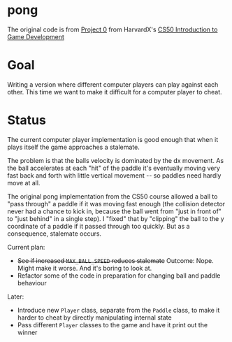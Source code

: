 # pong
 
The original code is from [Project 0](https://cs50.harvard.edu/games/2018/projects/0/) 
from HarvardX's [CS50 Introduction to Game Development](https://learning.edx.org/course/course-v1:HarvardX+CS50G+Games/home)

# Goal

Writing a version where different computer players can play against
each other. This time we want to make it difficult for a computer player
to cheat.

# Status

The current computer player implementation is good enough that when it
plays itself the game approaches a stalemate. 

The problem is that the balls velocity is dominated by the dx movement. As
the ball accelerates at each "hit" of the paddle it's eventually moving
very fast back and forth with little vertical movement -- so paddles need
hardly move at all.

The original pong implementation from the CS50 course allowed a ball to
"pass through" a paddle if it was moving fast enough (the collision
detector never had a chance to kick in, because the ball went from "just
in front of" to "just behind" in a single step). I "fixed" that by "clipping"
the ball to the y coordinate of a paddle if it passed through too quickly.
But as a consequence, stalemate occurs.

Current plan:

* ~~See if increased `MAX_BALL_SPEED` reduces stalemate~~ 
  Outcome: Nope. Might make it worse. And it's boring to look at.
* Refactor some of the code in preparation for changing ball and paddle
  behaviour

Later:

* Introduce new `Player` class, separate from the `Paddle` class, to make
  it harder to cheat by directly manipulating internal state
* Pass different `Player` classes to the game and have it print out the
  winner

